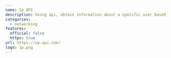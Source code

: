 ```yaml
---
name: Ip API
description: Using api, obtain information about a specific user based on their IP address.
categories:
  - networking
features:
  official: false
  https: true
url: https://ip-api.com/
logo: ip.png
---
```

